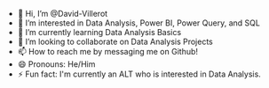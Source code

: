 - 👋 Hi, I’m @David-Villerot
- 👀 I’m interested in Data Analysis, Power BI, Power Query, and SQL
- 🌱 I’m currently learning Data Analysis Basics
- 💞️ I’m looking to collaborate on Data Analysis Projects
- 📫 How to reach me by messaging me on Github!
- 😄 Pronouns: He/Him
- ⚡ Fun fact: I'm currently an ALT who is interested in Data Analysis.

<!---
David-Villerot/David-Villerot is a ✨ special ✨ repository because its `README.md` (this file) appears on your GitHub profile.
You can click the Preview link to take a look at your changes.
--->
